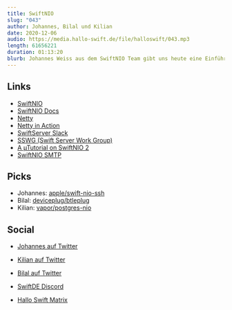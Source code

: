 ```yaml
---
title: SwiftNIO
slug: "043"
author: Johannes, Bilal und Kilian
date: 2020-12-06
audio: https://media.hallo-swift.de/file/halloswift/043.mp3
length: 61656221
duration: 01:13:20
blurb: Johannes Weiss aus dem SwiftNIO Team gibt uns heute eine Einführung in die inner workings von SwiftNIO.
---
```


## Links

- [SwiftNIO](https://github.com/apple/swift-nio)
- [SwiftNIO Docs](https://apple.github.io/swift-nio/docs/current/NIO/index.html)
- [Netty](https://netty.io)
- [Netty in Action](https://www.manning.com/books/netty-in-action)
- [SwiftServer Slack](swift-server.slack.com)
- [SSWG (Swift Server Work Group)](https://swift.org/server/)
- [A µTutorial on SwiftNIO 2](https://www.alwaysrightinstitute.com/microexpress-nio2/)
- [SwiftNIO SMTP](https://www.youtube.com/watch?v=M9kEtkhEjQ8&t=1275s)

## Picks

- Johannes: [apple/swift-nio-ssh](https://github.com/apple/swift-nio-ssh)
- Bilal: [deviceplug/btleplug](https://github.com/deviceplug/btleplug)
- Kilian: [vapor/postgres-nio](https://github.com/vapor/postgres-nio)


## Social

- [Johannes auf Twitter](https://twitter.com/johannesweiss)
- [Kilian auf Twitter](https://twitter.com/kiliankoe)
- [Bilal auf Twitter](https://twitter.com/Reffas_Bilal)

- [SwiftDE Discord](https://discord.gg/ArKZchZdPz)
- [Hallo Swift Matrix](https://matrix.to/#/#hallo-swift:matrix.org)
